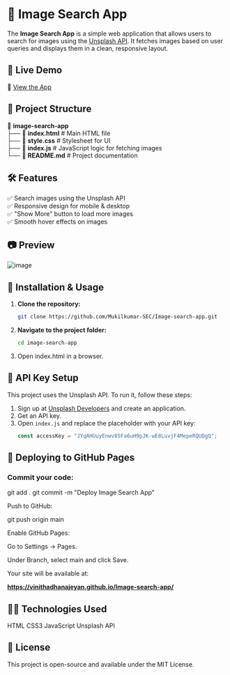 # 📸 Image Search App

The **Image Search App** is a simple web application that allows users to search for images using the [Unsplash API](https://unsplash.com/developers). It fetches images based on user queries and displays them in a clean, responsive layout.

## 🚀 Live Demo
🔗 [View the App](https://vinithadhanajeyan.github.io/Image-search-app/)

## 📂 Project Structure

📂 **image-search-app**  
├── 📄 **index.html** # Main HTML file  
├── 🎨 **style.css** # Stylesheet for UI  
├── 📜 **index.js** # JavaScript logic for fetching images  
└── 📖 **README.md** # Project documentation  



## 🛠 Features
✅ Search images using the Unsplash API  
✅ Responsive design for mobile & desktop  
✅ "Show More" button to load more images  
✅ Smooth hover effects on images  

## 📷 Preview
![image](https://github.com/user-attachments/assets/4cc932bd-8aa7-42ad-a386-58f30563c6b7)


## 🔧 Installation & Usage
1. **Clone the repository:**
   ```sh
   git clone https://github.com/Mukilkumar-SEC/Image-search-app.git
2. **Navigate to the project folder:**
    ```bash
   cd image-search-app

3. Open index.html in a browser.

## 🔑 API Key Setup

This project uses the Unsplash API. To run it, follow these steps:

1. Sign up at [Unsplash Developers](https://unsplash.com/developers) and create an application.
2. Get an API key.
3. Open `index.js` and replace the placeholder with your API key:
   ```js
   const accessKey = "JYqAHUuyEnwv85Fa6uH9pJK-wE8LuvjF4MepeRQUDgQ";

## 🚀 Deploying to GitHub Pages

### Commit your code:

git add .
git commit -m "Deploy Image Search App"

Push to GitHub:

git push origin main

Enable GitHub Pages:

Go to Settings → Pages.

Under Branch, select main and click Save.

Your site will be available at:

**https://vinithadhanajeyan.github.io/Image-search-app/**
## 👨‍💻 Technologies Used
HTML
CSS3
JavaScript
Unsplash API
## 📜 License
This project is open-source and available under the MIT License.
